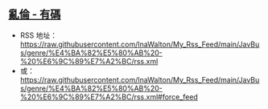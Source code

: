 ## [亂倫 - 有碼](https://www.javbus.com/genre/20)
 - RSS 地址：https://raw.githubusercontent.com/InaWalton/My_Rss_Feed/main/JavBus/genre/%E4%BA%82%E5%80%AB%20-%20%E6%9C%89%E7%A2%BC/rss.xml
 - 或：https://raw.githubusercontent.com/InaWalton/My_Rss_Feed/main/JavBus/genre/%E4%BA%82%E5%80%AB%20-%20%E6%9C%89%E7%A2%BC/rss.xml#force_feed